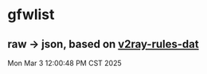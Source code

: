# gfwlist
## raw -> json, based on [v2ray-rules-dat](https://github.com/Loyalsoldier/v2ray-rules-dat)
Mon Mar  3 12:00:48 PM CST 2025

